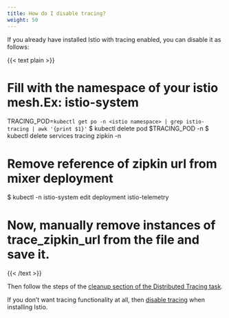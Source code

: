 ```yaml
---
title: How do I disable tracing?
weight: 50
---
```


If you already have installed Istio with tracing enabled, you can disable it as follows:

{{< text plain >}}
# Fill <istio namespace> with the namespace of your istio mesh.Ex: istio-system
TRACING_POD=`kubectl get po -n <istio namespace> | grep istio-tracing | awk '{print $1}'`
$ kubectl delete pod $TRACING_POD -n <istio namespace>
$ kubectl delete services tracing zipkin   -n <istio namespace>
# Remove reference of zipkin url from mixer deployment
$ kubectl -n istio-system edit deployment istio-telemetry
# Now, manually remove instances of trace_zipkin_url from the file and save it.
{{< /text >}}

Then follow the steps of the [cleanup section of the Distributed Tracing task](/ko/docs/tasks/observability/distributed-tracing/zipkin/#cleanup).

If you don’t want tracing functionality at all, then [disable tracing](/ko/docs/tasks/observability/distributed-tracing/zipkin/#before-you-begin) when installing Istio.
